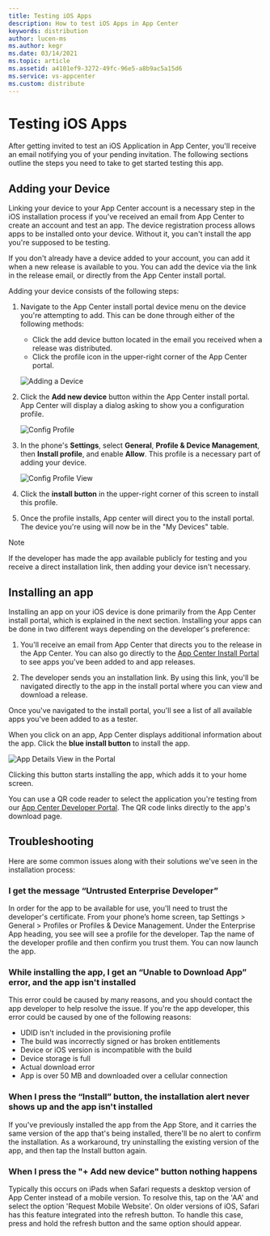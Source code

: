 ```yaml
---
title: Testing iOS Apps
description: How to test iOS Apps in App Center
keywords: distribution
author: lucen-ms
ms.author: kegr
ms.date: 03/14/2021
ms.topic: article
ms.assetid: a4101ef9-3272-49fc-96e5-a8b9ac5a15d6
ms.service: vs-appcenter
ms.custom: distribute
---
```


# Testing iOS Apps
After getting invited to test an iOS Application in App Center, you'll receive an email notifying you of your pending invitation. The following sections outline the steps you need to take to get started testing this app.

## Adding your Device
Linking your device to your App Center account is a necessary step in the iOS installation process if you've received an email from App Center to create an account and test an app. The device registration process allows apps to be installed onto your device. Without it, you can't install the app you're supposed to be testing.

If you don't already have a device added to your account, you can add it when a new release is available to you. You can add the device via the link in the release email, or directly from the App Center install portal.

Adding your device consists of the following steps:
1. Navigate to the App Center install portal device menu on the device you're attempting to add. This can be done through either of the following methods:

    * Click the add device button located in the email you received when a release was distributed.
    * Click the profile icon in the upper-right corner of the App Center portal.

    ![Adding a Device](images/I-add-device.png)

2. Click the **Add new device** button within the App Center install portal. App Center will display a dialog asking to show you a configuration profile.

    ![Config Profile](images/i-profile.png)

3. In the phone's **Settings**, select **General**, **Profile & Device Management**, then **Install profile**, and enable **Allow**. This profile is a necessary part of adding your device.

    ![Config Profile View](images/i-configview.png)

4. Click the **install button** in the upper-right corner of this screen to install this profile.
5. Once the profile installs, App center will direct you to the install portal. The device you're using will now be in the "My Devices" table.

> [!NOTE]
> If the developer has made the app available publicly for testing and you receive a direct installation link, then adding your device isn't necessary.

## Installing an app
Installing an app on your iOS device is done primarily from the App Center install portal, which is explained in the next section. Installing your apps can be done in two different ways depending on the developer's preference:

1. You'll receive an email from App Center that directs you to the release in the App Center. You can also go directly to the [App Center Install Portal](https://install.appcenter.ms) to see apps you've been added to and app releases.

2. The developer sends you an installation link. By using this link, you'll be navigated directly to the app in the install portal where you can view and download a release.

Once you've navigated to the install portal, you'll see a list of all available apps you've been added to as a tester.

When you click on an app, App Center displays additional information about the app. Click the **blue install button** to install the app.

![App Details View in the Portal](images/i-app-detail.png)

Clicking this button starts installing the app, which adds it to your home screen.

You can use a QR code reader to select the application you're testing from our [App Center Developer Portal](https://appcenter.ms/apps). The QR code links directly to the app's download page.

## Troubleshooting
Here are some common issues along with their solutions we've seen in the installation process:

### I get the message “Untrusted Enterprise Developer”
In order for the app to be available for use, you'll need to trust the developer's certificate. From your phone’s home screen, tap Settings > General > Profiles or Profiles & Device Management. Under the Enterprise App heading, you see will see a profile for the developer. Tap the name of the developer profile and then confirm you trust them. You can now launch the app.

### While installing the app, I get an “Unable to Download App” error, and the app isn't installed
This error could be caused by many reasons, and you should contact the app developer to help resolve the issue. If you're the app developer, this error could be caused by one of the following reasons:

* UDID isn't included in the provisioning profile
* The build was incorrectly signed or has broken entitlements
* Device or iOS version is incompatible with the build
* Device storage is full
* Actual download error
* App is over 50 MB and downloaded over a cellular connection

### When I press the “Install” button, the installation alert never shows up and the app isn't installed
If you've previously installed the app from the App Store, and it carries the same version of the app that's being installed, there'll be no alert to confirm the installation. As a workaround, try uninstalling the existing version of the app, and then tap the Install button again.

### When I press the "+ Add new device" button nothing happens
Typically this occurs on iPads when Safari requests a desktop version of App Center instead of a mobile version. To resolve this, tap on the 'AA' and select the option 'Request Mobile Website'. On older versions of iOS, Safari has this feature integrated into the refresh button. To handle this case, press and hold the refresh button and the same option should appear.
